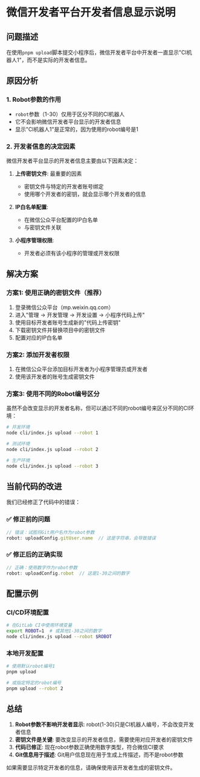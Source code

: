 # 微信开发者平台开发者信息显示说明

## 问题描述

在使用`pnpm upload`脚本提交小程序后，微信开发者平台中开发者一直显示"CI机器人1"，而不是实际的开发者信息。

## 原因分析

### 1. Robot参数的作用
- `robot`参数（1-30）仅用于区分不同的CI机器人
- 它不会影响微信开发者平台显示的开发者信息
- 显示"CI机器人1"是正常的，因为使用的robot编号是1

### 2. 开发者信息的决定因素
微信开发者平台显示的开发者信息主要由以下因素决定：

1. **上传密钥文件**: 最重要的因素
   - 密钥文件与特定的开发者账号绑定
   - 使用哪个开发者的密钥，就会显示哪个开发者的信息

2. **IP白名单配置**: 
   - 在微信公众平台配置的IP白名单
   - 与密钥文件关联

3. **小程序管理权限**:
   - 开发者必须有该小程序的管理或开发权限

## 解决方案

### 方案1: 使用正确的密钥文件（推荐）
1. 登录微信公众平台（mp.weixin.qq.com）
2. 进入"管理 → 开发管理 → 开发设置 → 小程序代码上传"
3. 使用目标开发者账号生成新的"代码上传密钥"
4. 下载密钥文件并替换项目中的密钥文件
5. 配置对应的IP白名单

### 方案2: 添加开发者权限
1. 在微信公众平台添加目标开发者为小程序管理员或开发者
2. 使用该开发者的账号生成密钥文件

### 方案3: 使用不同的Robot编号区分
虽然不会改变显示的开发者名称，但可以通过不同的robot编号来区分不同的CI环境：

```bash
# 开发环境
node cli/index.js upload --robot 1

# 测试环境  
node cli/index.js upload --robot 2

# 生产环境
node cli/index.js upload --robot 3
```

## 当前代码的改进

我们已经修正了代码中的错误：

### ✅ 修正前的问题
```javascript
// 错误：试图将Git用户名作为robot参数
robot: uploadConfig.gitUser.name  // 这是字符串，会导致错误
```

### ✅ 修正后的正确实现
```javascript
// 正确：使用数字作为robot参数
robot: uploadConfig.robot  // 这是1-30之间的数字
```

## 配置示例

### CI/CD环境配置
```bash
# 在GitLab CI中使用环境变量
export ROBOT=1  # 或其他1-30之间的数字
node cli/index.js upload --robot $ROBOT
```

### 本地开发配置
```bash
# 使用默认robot编号1
pnpm upload

# 或指定特定的robot编号
pnpm upload --robot 2
```

## 总结

1. **Robot参数不影响开发者显示**: robot(1-30)只是CI机器人编号，不会改变开发者信息
2. **密钥文件是关键**: 要改变显示的开发者信息，需要使用对应开发者的密钥文件
3. **代码已修正**: 现在robot参数正确使用数字类型，符合微信CI要求
4. **Git信息用于描述**: Git用户信息现在用于生成上传描述，而不是robot参数

如果需要显示特定开发者的信息，请确保使用该开发者生成的密钥文件。
